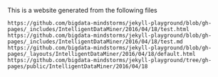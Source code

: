 This is a website generated from the following files

    https://github.com/bigdata-mindstorms/jekyll-playground/blob/gh-pages/_includes/IntelligentDataMiner/2016/04/18/test.html
    https://github.com/bigdata-mindstorms/jekyll-playground/blob/gh-pages/_includes/IntelligentDataMiner/2016/04/18/test.md
    https://github.com/bigdata-mindstorms/jekyll-playground/blob/gh-pages/_layouts/IntelligentDataMiner/2016/04/18/default.html
    https://github.com/bigdata-mindstorms/jekyll-playground/tree/gh-pages/public/IntelligentDataMiner/2016/04/18

